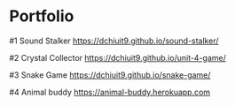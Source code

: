 # Portfolio

#1 Sound Stalker
https://dchiuit9.github.io/sound-stalker/

#2 Crystal Collector
https://dchiuit9.github.io/unit-4-game/

#3 Snake Game
https://dchiuit9.github.io/snake-game/

#4 Animal buddy
https://animal-buddy.herokuapp.com
